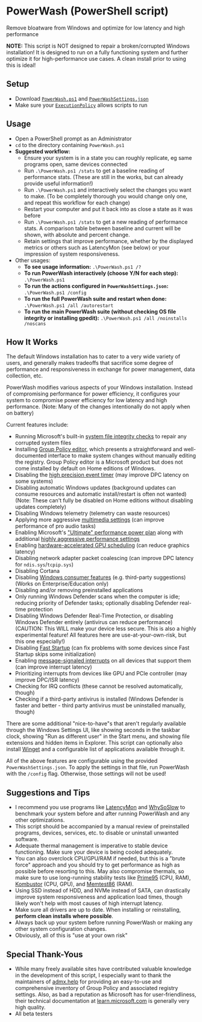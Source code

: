 # PowerWash (PowerShell script)
Remove bloatware from Windows and optimize for low latency and high performance

**NOTE:** This script is NOT designed to repair a broken/corrupted Windows installation! It is designed to run on a fully functioning system and further optimize it for high-performance use cases. A clean install prior to using this is ideal!

## Setup
- Download [`PowerWash.ps1`](https://raw.githubusercontent.com/UniverseCraft/WindowsPowerWash/main/PowerWash.ps1) and [`PowerWashSettings.json`](https://raw.githubusercontent.com/UniverseCraft/WindowsPowerWash/main/PowerWashSettings.json)
- Make sure your [`ExecutionPolicy`](https://learn.microsoft.com/en-us/powershell/module/microsoft.powershell.security/set-executionpolicy?view=powershell-7.3) allows scripts to run

## Usage
- Open a PowerShell prompt as an Administrator
- `cd` to the directory containing `PowerWash.ps1`
- **Suggested workflow:**
  - Ensure your system is in a state you can roughly replicate, eg same programs open, same devices connected
  - Run `.\PowerWash.ps1 /stats` to get a baseline reading of performance stats. (These are still in the works, but can already provide useful information!)
  - Run `.\PowerWash.ps1` and interactively select the changes you want to make. (To be completely thorough you would change only one, and repeat this workflow for each change)
  - Restart your computer and put it back into as close a state as it was before
  - Run `.\PowerWash.ps1 /stats` to get a new reading of performance stats. A comparison table between baseline and current will be shown, with absolute and percent change.
  - Retain settings that improve performance, whether by the displayed metrics or others such as LatencyMon (see below) or your impression of system responsiveness.
- Other usages:
  - **To see usage information:** `.\PowerWash.ps1 /?`
  - **To run PowerWash interactively (choose Y/N for each step):** `.\PowerWash.ps1`
  - **To run the actions configured in `PowerWashSettings.json`:** `.\PowerWash.ps1 /config`
  - **To run the full PowerWash suite and restart when done:** `.\PowerWash.ps1 /all /autorestart`
  - **To run the main PowerWash suite (without checking OS file integrity or installing gpedit):** `.\PowerWash.ps1 /all /noinstalls /noscans`


## How It Works
The default Windows installation has to cater to a very wide variety of users, and generally makes tradeoffs that sacrifice some degree of performance and responsiveness in exchange for power management, data collection, etc.

PowerWash modifies various aspects of your Windows installation. Instead of compromising performance for power efficiency, it configures your system to compromise power efficiency for low latency and high performance. (Note: Many of the changes intentionally do not apply when on battery)

Current features include:
- Running Microsoft's built-in [system file integrity checks](https://support.microsoft.com/en-us/topic/use-the-system-file-checker-tool-to-repair-missing-or-corrupted-system-files-79aa86cb-ca52-166a-92a3-966e85d4094e) to repair any corrupted system files
- Installing [Group Policy editor](https://learn.microsoft.com/en-us/previous-versions/windows/it-pro/windows-server-2012-r2-and-2012/dn265982(v=ws.11)), which presents a straightforward and well-documented interface to make system changes without manually editing the registry. Group Policy editor is a Microsoft product but does not come installed by default on Home editions of Windows.
- Disabling the [high precision event timer](https://en.wikipedia.org/wiki/High_Precision_Event_Timer) (may improve DPC latency on some systems)
- Disabling automatic Windows updates (background updates can consume resources and automatic install/restart is often not wanted) (Note: These can't fully be disabled on Home editions without disabling updates completely)
- Disabling Windows telemetry (telemetry can waste resources)
- Applying more aggressive [multimedia settings](https://learn.microsoft.com/en-us/windows/win32/procthread/multimedia-class-scheduler-service) (can improve performance of pro audio tasks)
- Enabling Microsoft's ["Ultimate" performance power plan](https://social.technet.microsoft.com/wiki/contents/articles/52059.windows-10-the-ultimate-performance-power-policy.aspx) along with additional [highly aggressive performance settings](https://learn.microsoft.com/en-us/windows-server/administration/performance-tuning/hardware/power/power-performance-tuning)
- Enabling [hardware-accelerated GPU scheduling](https://devblogs.microsoft.com/directx/hardware-accelerated-gpu-scheduling/) (can reduce graphics latency)
- Disabling network adapter packet coalescing (can improve DPC latency for `ndis.sys`/`tcpip.sys`)
- Disabling Cortana
- Disabling [Windows consumer features](https://admx.help/?Category=Windows_10_2016&Policy=Microsoft.Policies.CloudContent::DisableWindowsConsumerFeatures) (e.g. third-party suggestions) (Works on Enterprise/Education only)
- Disabling and/or removing preinstalled applications
- Only running Windows Defender scans when the computer is idle; reducing priority of Defender tasks; optionally disabling Defender real-time protection
- Disabling Windows Defender Real-Time Protection, or disabling Windows Defender entirely (antivirus can reduce performance) (CAUTION: This WILL make your device less secure. This is also a highly experimental feature! All features here are use-at-your-own-risk, but this one especially!)
- Disabling [Fast Startup](https://www.makeuseof.com/what-is-windows-fast-startup-why-disable-it) (can fix problems with some devices since Fast Startup skips some initialization)
- Enabling [message-signaled interrupts](https://learn.microsoft.com/en-us/windows-hardware/drivers/kernel/introduction-to-message-signaled-interrupts) on all devices that support them (can improve interrupt latency)
- Prioritizing interrupts from devices like GPU and PCIe controller (may improve DPC/ISR latency)
- Checking for IRQ conflicts (these cannot be resolved automatically, though)
- Checking if a third-party antivirus is installed (Windows Defender is faster and better - third party antivirus must be uninstalled manually, though)

There are some additional "nice-to-have"s that aren't regularly available through the Windows Settings UI, like showing seconds in the taskbar clock, showing "Run as different user" in the Start menu, and showing file extensions and hidden items in Explorer. This script can optionally also install [Winget](https://learn.microsoft.com/en-us/windows/package-manager/winget/) and a configurable list of applications available through it.

All of the above features are configurable using the provided `PowerWashSettings.json`. To apply the settings in that file, run PowerWash with the `/config` flag. Otherwise, those settings will not be used!

## Suggestions and Tips
- I recommend you use programs like [LatencyMon](https://www.resplendence.com/latencymon) and [WhySoSlow](https://www.resplendence.com/whysoslow) to benchmark your system before and after running PowerWash and any other optimizations.
- This script should be accompanied by a manual review of preinstalled programs, devices, services, etc. to disable or uninstall unwanted software.
- Adequate thermal management is imperative to stable device functioning. Make sure your device is being cooled adequately.
- You can also overclock CPU/GPU/RAM if needed, but this is a "brute force" approach and you should try to get performance as high as possible before resorting to this. May also compromise thermals, so make sure to use long-running stability tests like [Prime95](https://www.mersenne.org/download/) (CPU, RAM), [Kombustor](https://geeks3d.com/furmark/kombustor/) (CPU, GPU), and [Memtest86](https://www.memtest86.com/) (RAM).
- Using SSD instead of HDD, and NVMe instead of SATA, can drastically improve system responsiveness and application load times, though likely won't help with most causes of high interrupt latency.
- Make sure all drivers are up to date. When installing or reinstalling, __perform clean installs where possible__.
- Always back up your system before running PowerWash or making any other system configuration changes.
- Obviously, all of this is "use at your own risk"

## Special Thank-Yous
- While many freely available sites have contributed valuable knowledge in the development of this script, I especially want to thank the maintainers of [admx.help](https://admx.help) for providing an easy-to-use and comprehensive inventory of Group Policy and associated registry settings. Also, as bad a reputation as Microsoft has for user-friendliness, their technical documentation at [learn.microsoft.com](https://learn.microsoft.com) is generally very high quality.
- All beta testers
